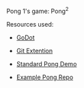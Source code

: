 Pong 1's game: Pong<sup>2</sup>

Resources used:
- [GoDot](https://godotengine.org/)
- [Git Extention](https://godotengine.org/asset-library/asset/1581)
- [Standard Pong Demo](https://www.youtube.com/watch?v=kr1BoEbuveI)


- [Example Pong Repo](https://github.com/zrckr/pong/tree/master)
